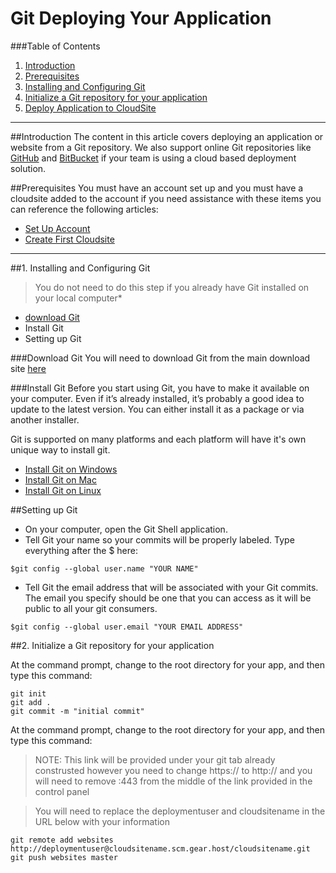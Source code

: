 Git Deploying Your Application
==================

###Table of Contents
1. [Introduction](#user-content-introduction)
2. [Prerequisites](#user-content-prerequisites)
3. [Installing and Configuring Git](#user-content-1-Installing-and-Configuring-Git)
4. [Initialize a Git repository for your application](#user-content-2-Initialize-a-Git-repository-for-your-application)
5. [Deploy Application to CloudSite](#user-content-3-Deploy-Application-to-cloudsite)

***

##Introduction
The content in this article covers deploying an application or website from a Git repository.  We also support online Git repositories like [GitHub][git-download] and [BitBucket][bitbucket-link] if your team is using a cloud based deployment solution.


##Prerequisites
You must have an account set up and you must have a cloudsite added to the account if you need assistance with these items you can reference the following articles:
 
* [Set Up Account][login-link]
* [Create First Cloudsite][create-cloudsite]


***
##1. Installing and Configuring Git

>You do not need to do this step if you already have Git installed on your local computer*

 
* [download Git][git-download]
* Install Git
* Setting up Git
 
###Download Git
You will need to download Git from the main download site [here][git-download]

###Install Git
Before you start using Git, you have to make it available on your computer. Even if it’s already installed, it’s probably a good idea to update to the latest version. You can either install it as a package or via another installer. 

Git is supported on many platforms and each platform will have it's own unique way to install git.

  
- [Install Git on Windows][windows-git]
- [Install Git on Mac][mac-git]
- [Install Git on Linux][linux-git]

##Setting up Git
 
- On your computer, open the Git Shell application.
- Tell Git your name so your commits will be properly labeled. Type everything after the $ here:

```
$git config --global user.name "YOUR NAME"
```

- Tell Git the email address that will be associated with your Git commits. The email you specify should be one that you can access as it will be public to all your git consumers.

```
$git config --global user.email "YOUR EMAIL ADDRESS"
```

##2. Initialize a Git repository for your application

At the command prompt, change to the root directory for your app, and then type this command:

```
git init
git add .
git commit -m "initial commit"
```

At the command prompt, change to the root directory for your app, and then type this command:

>NOTE: This link will be provided under your git tab already construsted however you need to change https:// to http:// and you will need to remove :443 from the middle of the link provided in the control panel

>You will need to replace the deploymentuser and cloudsitename in the URL below with your information

``` 
git remote add websites http://deploymentuser@cloudsitename.scm.gear.host/cloudsitename.git
git push websites master
```



[login-link]: https://my.gearhost.com/account/signup
[git-download]: http://git-scm.com/download/
[bitbucket-link]: http://bitbucket.com
[create-cloudsite]: https://www.gearhost.com/documentation/create-a-cloudsite
[linux-git]: http://git-scm.com/book/en/v2/Getting-Started-Installing-Git#Installing-on-Linux
[mac-git]: http://git-scm.com/book/en/v2/Getting-Started-Installing-Git#Installing-on-Mac
[windows-git]: http://git-scm.com/book/en/v2/Getting-Started-Installing-Git#Installing-on-Windows


 
